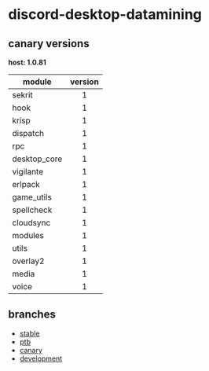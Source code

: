 # discord-desktop-datamining

## canary versions

**host: 1.0.81**

| module | version |
| ------ | :-----: |
| sekrit | 1 |
| hook | 1 |
| krisp | 1 |
| dispatch | 1 |
| rpc | 1 |
| desktop_core | 1 |
| vigilante | 1 |
| erlpack | 1 |
| game_utils | 1 |
| spellcheck | 1 |
| cloudsync | 1 |
| modules | 1 |
| utils | 1 |
| overlay2 | 1 |
| media | 1 |
| voice | 1 |

## branches

- [stable](https://github.com/OpenAsar/discord-desktop-datamining/tree/stable)
- [ptb](https://github.com/OpenAsar/discord-desktop-datamining/tree/ptb)
- [canary](https://github.com/OpenAsar/discord-desktop-datamining/tree/canary)
- [development](https://github.com/OpenAsar/discord-desktop-datamining/tree/development)